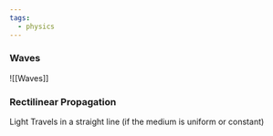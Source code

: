 ```yaml
---
tags:
  - physics
---
```

### Waves 
![[Waves]]


### Rectilinear Propagation
Light Travels in a straight line (if the medium is uniform or constant)







